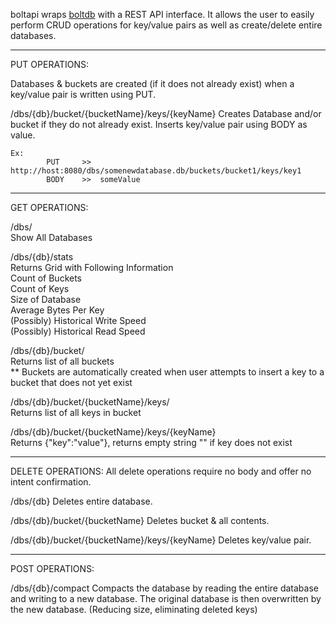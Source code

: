 
boltapi wraps <a href="https://github.com/boltdb/bolt">boltdb</a> with a REST API interface. 
It allows the user to easily perform CRUD operations for key/value pairs as well as create/delete entire databases.


*********************************************************************************************
PUT OPERATIONS:

Databases & buckets are created (if it does not already exist) when a key/value pair is written using PUT.

/dbs/{db}/bucket/{bucketName}/keys/{keyName}
Creates Database and/or bucket if they do not already exist. Inserts key/value pair using BODY as value.

    Ex:
            PUT 	>> 	http://host:8080/dbs/somenewdatabase.db/buckets/bucket1/keys/key1
            BODY 	>>	someValue 

*********************************************************************************************
GET OPERATIONS:

/dbs/ <br>
Show All Databases

/dbs/{db}/stats <br>
Returns Grid with Following Information <br>
    Count of Buckets <br>
    Count of Keys <br>
    Size of Database <br>
    Average Bytes Per Key <br>
    (Possibly) Historical Write Speed <br>
    (Possibly) Historical Read Speed <br>

/dbs/{db}/bucket/<br>
Returns list of all buckets<br>
    ** Buckets are automatically created when user attempts to insert a key to a bucket that does not yet exist

/dbs/{db}/bucket/{bucketName}/keys/<br>
Returns list of all keys in bucket

/dbs/{db}/bucket/{bucketName}/keys/{keyName}<br>
Returns {"key":"value"}, returns empty string "" if key does not exist

*********************************************************************************************
DELETE OPERATIONS:
All delete operations require no body and offer no intent confirmation.

/dbs/{db}
Deletes entire database.

/dbs/{db}/bucket/{bucketName}
Deletes bucket & all contents.

/dbs/{db}/bucket/{bucketName}/keys/{keyName}
Deletes key/value pair.

*********************************************************************************************
POST OPERATIONS:

/dbs/{db}/compact
Compacts the database by reading the entire database and writing to a new database.
The original database is then overwritten by the new database. (Reducing size, eliminating deleted keys)